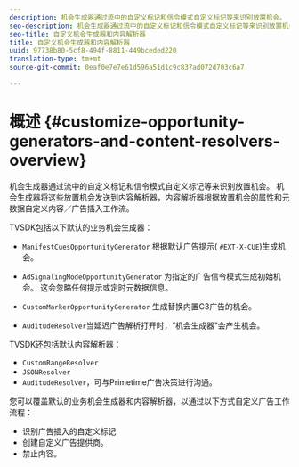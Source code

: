 ```yaml
---
description: 机会生成器通过流中的自定义标记和信令模式自定义标记等来识别放置机会。 机会生成器将这些放置机会发送到内容解析器，内容解析器根据放置机会的属性和元数据自定义内容／广告插入工作流。
seo-description: 机会生成器通过流中的自定义标记和信令模式自定义标记等来识别放置机会。 机会生成器将这些放置机会发送到内容解析器，内容解析器根据放置机会的属性和元数据自定义内容／广告插入工作流。
seo-title: 自定义机会生成器和内容解析器
title: 自定义机会生成器和内容解析器
uuid: 97738b80-5cf8-494f-8811-449bceded220
translation-type: tm+mt
source-git-commit: 0eaf0e7e7e61d596a51d1c9c837ad072d703c6a7

---
```



# 概述 {#customize-opportunity-generators-and-content-resolvers-overview}

机会生成器通过流中的自定义标记和信令模式自定义标记等来识别放置机会。 机会生成器将这些放置机会发送到内容解析器，内容解析器根据放置机会的属性和元数据自定义内容／广告插入工作流。

TVSDK包括以下默认的业务机会生成器：

* `ManifestCuesOpportunityGenerator` 根据默认广告提示( `#EXT-X-CUE`)生成机会。

* `AdSignalingModeOpportunityGenerator` 为指定的广告信令模式生成初始机会。 这会忽略任何提示或定时元数据信息。
* `CustomMarkerOpportunityGenerator` 生成替换内置C3广告的机会。
* `AuditudeResolver`当延迟广告解析打开时，“机会生成器”会产生机会。

TVSDK还包括默认内容解析器：

* `CustomRangeResolver`
* `JSONResolver`
* `AuditudeResolver`，可与Primetime广告决策进行沟通。

您可以覆盖默认的业务机会生成器和内容解析器，以通过以下方式自定义广告工作流程：

* 识别广告插入的自定义标记
* 创建自定义广告提供商。
* 禁止内容。